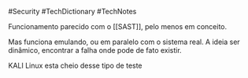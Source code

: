 #Security #TechDictionary #TechNotes 

Funcionamento parecido com o [[SAST]], pelo menos em conceito. 

Mas funciona emulando, ou em paralelo com o sistema real. A ideia ser dinâmico, encontrar a falha onde pode de fato existir. 

KALI Linux esta cheio desse tipo de teste